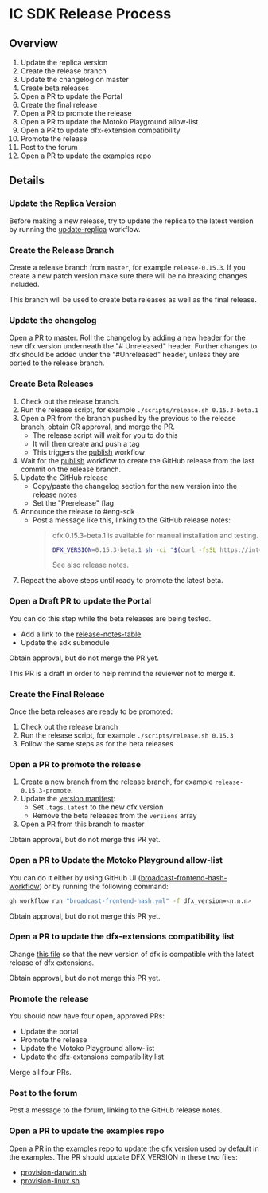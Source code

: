 # IC SDK Release Process

## Overview

1. Update the replica version
1. Create the release branch
1. Update the changelog on master
1. Create beta releases
1. Open a PR to update the Portal
1. Create the final release
1. Open a PR to promote the release
1. Open a PR to update the Motoko Playground allow-list
1. Open a PR to update dfx-extension compatibility
1. Promote the release
1. Post to the forum
1. Open a PR to update the examples repo

## Details

### Update the Replica Version

Before making a new release, try to update the replica to the latest version
by running the [update-replica] workflow.

### Create the Release Branch

Create a release branch from `master`, for example `release-0.15.3`. If you create a new patch version make sure there will be no breaking changes included.

This branch will be used to create beta releases as well as the final release.

### Update the changelog

Open a PR to master.  Roll the changelog by adding a new header for the
new dfx version underneath the "# Unreleased" header.  Further changes to dfx
should be added under the "#Unreleased" header, unless they are ported to
the release branch.

### Create Beta Releases

1. Check out the release branch.
1. Run the release script, for example `./scripts/release.sh 0.15.3-beta.1`
1. Open a PR from the branch pushed by the previous to the release branch,
obtain CR approval, and merge the PR.
    - The release script will wait for you to do this
    - It will then create and push a tag
    - This triggers the [publish][publish-workflow] workflow
1. Wait for the [publish][publish-workflow] workflow to create the GitHub release
from the last commit on the release branch.
1. Update the GitHub release
    - Copy/paste the changelog section for the new version into the release notes
    - Set the "Prerelease" flag
1. Announce the release to #eng-sdk
    - Post a message like this, linking to the GitHub release notes:
        > dfx 0.15.3-beta.1 is available for manual installation and testing.
        >
        > ```bash
        > DFX_VERSION=0.15.3-beta.1 sh -ci "$(curl -fsSL https://internetcomputer.org/install.sh)"
        > ```
        >
        > See also release notes.
1. Repeat the above steps until ready to promote the latest beta.

### Open a Draft PR to update the Portal

You can do this step while the beta releases are being tested.

- Add a link to the [release-notes-table]
- Update the sdk submodule

Obtain approval, but do not merge the PR yet.

This PR is a draft in order to help remind the reviewer not to merge it.

### Create the Final Release

Once the beta releases are ready to be promoted:

1. Check out the release branch
2. Run the release script, for example `./scripts/release.sh 0.15.3`
3. Follow the same steps as for the beta releases

### Open a PR to promote the release

1. Create a new branch from the release branch, for example `release-0.15.3-promote`.
1. Update the [version manifest][public-manifest]:
    - Set `.tags.latest` to the new dfx version
    - Remove the beta releases from the `versions` array
1. Open a PR from this branch to master

Obtain approval, but do not merge this PR yet.

### Open a PR to Update the Motoko Playground allow-list

You can do it either by using GitHub UI ([broadcast-frontend-hash-workflow])
or by running the following command:

```bash
gh workflow run "broadcast-frontend-hash.yml" -f dfx_version=<n.n.n>
```

Obtain approval, but do not merge this PR yet.

### Open a PR to update the dfx-extensions compatibility list

Change [this file](https://github.com/dfinity/dfx-extensions/blob/main/compatibility.json) so that the new version of dfx is compatible with the latest release of dfx extensions.

Obtain approval, but do not merge this PR yet.

### Promote the release

You should now have four open, approved PRs:

- Update the portal
- Promote the release
- Update the Motoko Playground allow-list
- Update the dfx-extensions compatibility list

Merge all four PRs.

### Post to the forum

Post a message to the forum, linking to the GitHub release notes.

### Open a PR to update the examples repo

Open a PR in the examples repo to update the dfx version used by default in the examples.
The PR should update DFX_VERSION in these two files:

- [provision-darwin.sh]
- [provision-linux.sh]

[broadcast-frontend-hash-workflow]: https://github.com/dfinity/sdk/actions/workflows/broadcast-frontend-hash.yml
[provision-darwin.sh]: https://github.com/dfinity/examples/blob/master/.github/workflows/provision-darwin.sh
[provision-linux.sh]: https://github.com/dfinity/examples/blob/master/.github/workflows/provision-linux.sh
[public-manifest]: https://github.com/dfinity/sdk/blob/master/public/manifest.json
[publish-workflow]: https://github.com/dfinity/sdk/blob/master/.github/workflows/publish.yml
[release-notes-table]: https://github.com/dfinity/portal/blob/master/docs/other/updates/release-notes/release-notes.md
[update-replica]: https://github.com/dfinity/sdk/actions/workflows/update-replica-version.yml
